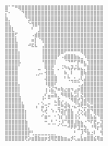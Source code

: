 ⣿⠁⠉⠛⢿⣿⣿⣿⣿⣿⣿⣿⣿⣿⣿⣿⣿⣿⣿⣿⣿⣿⣿⣿⣿⣿⣿⣿⣿⣿
⡍⠂⠀⠀⠀⠙⣿⣿⣿⣿⣿⣿⣿⣿⣿⣿⣿⣿⣿⣿⣿⣿⣿⣿⣿⣿⣿⣿⣿⣿
⣷⡀⠀⠀⠀⠀⠙⣻⣿⣿⣿⣿⣿⣿⣿⣿⣿⣿⣿⣿⣿⣿⣿⣿⣿⣿⣿⣿⣿⣿
⣿⣇⠀⠀⠀⠀⠀⠑⢻⣿⢿⣿⣿⣿⣿⣿⣿⣿⣿⣿⣿⣿⣿⣿⣿⣿⣿⣿⣿⣿
⣿⣿⣇⠀⠀⠀⠀⠀⠃⠀⣸⣿⣿⣿⣿⣿⣿⣿⣿⣿⣿⣿⣿⣿⣿⣿⣿⣿⣿⣿
⣿⣿⣿⡋⠀⠀⠀⠀⠠⣾⣿⣿⣿⣿⣿⣿⣿⣿⣿⣿⣿⣿⣿⣿⣿⣿⣿⣿⣿⣿
⣿⣿⣿⣇⠀⠀⠀⠀⠶⡇⠈⢻⣿⣿⣿⣿⣿⣿⣿⣿⣿⣿⣿⣿⣿⣿⣿⣿⣿⣿
⣿⣿⣿⣿⠀⠀⠀⠚⠯⠧⠀⢠⣿⣿⣿⣿⣿⣿⣿⣿⣿⣿⣿⣿⣿⣿⣿⣿⣿⣿
⣿⣿⣿⣿⡄⠀⠀⠀⠀⠀⠀⢸⣿⣿⣿⣿⣿⣿⠟⠛⠛⠛⠛⢿⣿⣿⣿⣿⣿⣿
⣿⣿⣿⣿⡇⠀⠀⠀⠀⠀⠀⢸⣿⣿⣿⣿⠋⠠⣾⣿⣿⣷⣦⣀⠹⣿⣿⣿⣿⣿
⣿⣿⣿⣿⡧⠀⠀⠀⠀⠀⠀⠘⣿⣿⣿⡇⠀⠀⠈⠙⠛⠋⡟⠿⣆⢹⣿⣿⣿⣿
⣿⣿⣿⣿⠁⠀⠀⠀⠀⠀⣀⠀⢿⣿⣟⠀⡀⠨⠳⢦⡽⡬⣧⣄⡉⣿⣿⣿⣿⣿
⣿⣿⣿⣿⠀⠀⠀⠀⠀⢀⡠⠄⢺⣿⣿⡀⠀⠀⠷⡀⠇⠀⠀⣿⢷⣿⣿⣿⣿⣿
⣿⣿⣿⣿⠀⠀⠀⠀⠀⠀⠀⠀⢼⣿⣿⣿⠀⠀⠃⢓⣀⣂⡠⢇⣼⣿⣿⣿⣿⣿
⣿⣿⣿⣿⡄⠀⠀⠀⠀⠀⠀⠀⠸⣿⣿⠏⠀⠀⠀⠀⠈⠉⢉⣠⣿⣿⣿⣿⣿⣿
⣿⣿⣿⣿⡇⠀⠀⠀⠀⠀⠀⠀⢰⢨⣮⡙⠶⢷⣔⣶⠲⣠⡶⣿⣿⣿⣿⣿⣿⣿
⣿⣿⣿⣿⣇⠀⠀⠀⠀⠀⠀⢀⠎⣤⣭⣷⡀⠻⢿⣿⣧⣩⡇⣝⣿⣿⣿⣿⣿⣿
⣿⣿⣿⣿⣿⡀⠀⠀⠀⠀⠀⡘⠁⠉⠀⣄⣯⡠⢀⠈⠻⣿⡞⣹⣾⢿⣿⣿⣿⣿
⣿⣿⣿⣿⣿⣷⠀⠀⠀⢠⠁⣬⢒⠍⠀⠒⣛⠷⣽⢷⠠⣌⠽⢟⣛⢷⣭⣿⣿⣿
⣿⣿⣿⣿⣿⣿⡆⠀⠀⠀⠀⠣⢞⠀⠱⠠⠹⣽⡞⣿⣧⠀⡜⡢⣣⣿⠙⣿⣿⣿
⣿⣿⣿⣿⣿⣿⡇⠀⠀⠀⠀⠊⣶⠒⠀⠂⢱⡎⢱⣿⣿⢸⢪⠈⠙⣿⣧⣮⠙⣿
⣿⣿⣿⣿⣿⣿⣷⠀⠀⠀⠀⠀⠒⣀⢃⡈⢐⡸⠉⢿⣿⣸⣷⣦⠐⠙⠏⣟⡤⣹
⣿⣿⣿⣿⣿⣿⣿⡄⠀⠀⠀⠀⠀⠀⠀⠀⠁⠈⠉⠚⠟⠟⣹⣛⣳⡀⠘⠻⡖⢻
⣿⣿⣿⣿⣿⣿⣿⡟⢃⣀⣀⣀⣀⣀⣀⡀⠀⠀⠀⠀⠀⠃⠀⡸⠙⣷⣐⠇⠀⢻
⣿⣿⣿⣿⣿⣿⢟⡵⣶⣿⣷⣶⡶⣺⢿⣟⣿⣷⣶⣤⡺⢅⣤⣧⣶⣿⣿⣮⢿⣶

